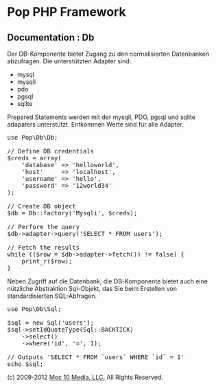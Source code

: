 Pop PHP Framework
=================

Documentation : Db
------------------

Der DB-Komponente bietet Zugang zu den normalisierten Datenbanken abzufragen. Die unterstützten Adapter sind:


* mysql
* mysqli
* pdo
* pgsql
* sqlite

Prepared Statements werden mit der mysqli, PDO, pgsql und sqlite adapaters unterstützt. Entkommen Werte sind für alle Adapter.


<pre>
use Pop\Db\Db;

// Define DB credentials
$creds = array(
    'database' => 'helloworld',
    'host'     => 'localhost',
    'username' => 'hello',
    'password' => '12world34'
);

// Create DB object
$db = Db::factory('Mysqli', $creds);

// Perform the query
$db->adapter->query('SELECT * FROM users');

// Fetch the results
while (($row = $db->adapter->fetch()) != false) {
    print_r($row);
}
</pre>

Neben Zugriff auf die Datenbank, die DB-Komponente bietet auch eine nützliche Abstraktion Sql-Objekt, das Sie beim Erstellen von standardisierten SQL-Abfragen.


<pre>
use Pop\Db\Sql;

$sql = new Sql('users');
$sql->setIdQuoteType(Sql::BACKTICK)
    ->select()
    ->where('id', '=', 1);

// Outputs 'SELECT * FROM `users` WHERE `id` = 1'
echo $sql;
</pre>

(c) 2009-2012 [Moc 10 Media, LLC.](http://www.moc10media.com) All Rights Reserved.
